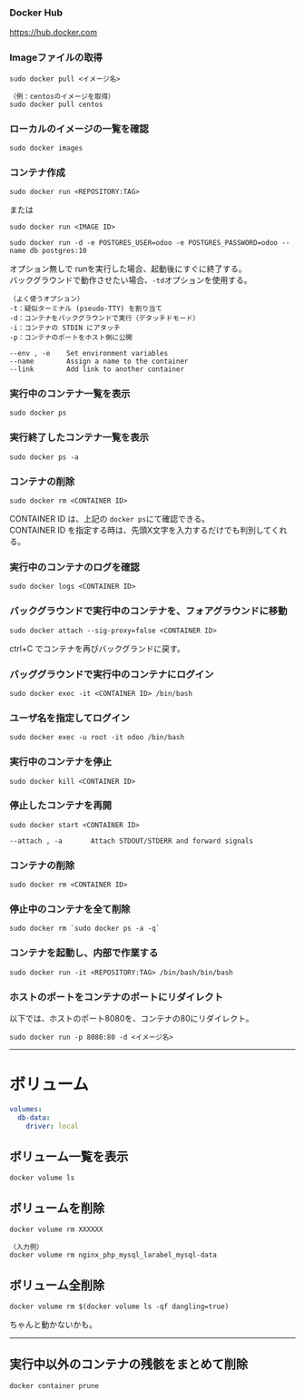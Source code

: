 ### Docker Hub
<https://hub.docker.com>

### Imageファイルの取得
```
sudo docker pull <イメージ名>

（例：centosのイメージを取得）
sudo docker pull centos
```

### ローカルのイメージの一覧を確認
```
sudo docker images
```

### コンテナ作成
```
sudo docker run <REPOSITORY:TAG>
```
または
```
sudo docker run <IMAGE ID>

sudo docker run -d -e POSTGRES_USER=odoo -e POSTGRES_PASSWORD=odoo --name db postgres:10
```
オプション無しで runを実行した場合、起動後にすぐに終了する。  
バックグラウンドで動作させたい場合、```-td```オプションを使用する。  
```
（よく使うオプション）
-t：疑似ターミナル (pseudo-TTY) を割り当て
-d：コンテナをバックグラウンドで実行（デタッチドモード）
-i：コンテナの STDIN にアタッチ
-p：コンテナのポートをホスト側に公開

--env , -e    Set environment variables
--name		  Assign a name to the container
--link		  Add link to another container
```

### 実行中のコンテナ一覧を表示
```
sudo docker ps
```

### 実行終了したコンテナ一覧を表示
```
sudo docker ps -a
```

### コンテナの削除
```
sudo docker rm <CONTAINER ID>
```
CONTAINER ID は、上記の ```docker ps```にて確認できる。  
CONTAINER ID を指定する時は、先頭X文字を入力するだけでも判別してくれる。

### 実行中のコンテナのログを確認
```
sudo docker logs <CONTAINER ID>
```
### バックグラウンドで実行中のコンテナを、フォアグラウンドに移動
```
sudo docker attach --sig-proxy=false <CONTAINER ID>
```
ctrl+C でコンテナを再びバックグランドに戻す。

### バッググラウンドで実行中のコンテナにログイン
```
sudo docker exec -it <CONTAINER ID> /bin/bash
```

### ユーザ名を指定してログイン
```
sudo docker exec -u root -it odoo /bin/bash
```

### 実行中のコンテナを停止
```
sudo docker kill <CONTAINER ID>
```

### 停止したコンテナを再開
```
sudo docker start <CONTAINER ID>

--attach , -a		Attach STDOUT/STDERR and forward signals
```

### コンテナの削除
```
sudo docker rm <CONTAINER ID>
```

### 停止中のコンテナを全て削除
```
sudo docker rm `sudo docker ps -a -q`
```

### コンテナを起動し、内部で作業する
```
sudo docker run -it <REPOSITORY:TAG> /bin/bash/bin/bash
```
### ホストのポートをコンテナのポートにリダイレクト
以下では、ホストのポート8080を、コンテナの80にリダイレクト。
```
sudo docker run -p 8080:80 -d <イメージ名>
```

____________________________________________________________
# ボリューム
```yml
volumes:
  db-data:
    driver: local
```


## ボリューム一覧を表示
```
docker volume ls
```

## ボリュームを削除
```
docker volume rm XXXXXX

（入力例）
docker volume rm nginx_php_mysql_larabel_mysql-data
```

## ボリューム全削除
```
docker volume rm $(docker volume ls -qf dangling=true)
```
ちゃんと動かないかも。

____________________________________________________________
## 実行中以外のコンテナの残骸をまとめて削除
```
docker container prune
```

